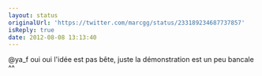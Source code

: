 ```yaml
---
layout: status
originalUrl: 'https://twitter.com/marcgg/status/233189234687737857'
isReply: true
date: 2012-08-08 13:13:40
---
```


@ya_f oui oui l'idée est pas bête, juste la démonstration est un peu bancale ^^

